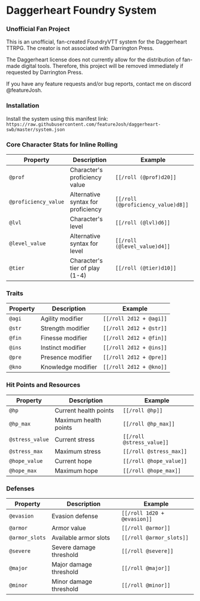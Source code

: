 # Daggerheart Foundry System


### Unofficial Fan Project

This is an unofficial, fan-created FoundryVTT system for the Daggerheart TTRPG. The creator is not associated with Darrington Press.

The Daggerheart license does not currently allow for the distribution of fan-made digital tools. Therefore, this project will be removed immediately if requested by Darrington Press.

If you have any feature requests and/or bug reports, contact me on discord @featureJosh.

### Installation
Install the system using this manifest link: `https://raw.githubusercontent.com/featureJosh/daggerheart-swb/master/system.json`

### Core Character Stats for Inline Rolling

| Property | Description | Example |
|----------|-------------|---------|
| `@prof` | Character's proficiency value | `[[/roll (@prof)d20]]` |
| `@proficiency_value` | Alternative syntax for proficiency | `[[/roll (@proficiency_value)d8]]` |
| `@lvl` | Character's level | `[[/roll (@lvl)d6]]` |
| `@level_value` | Alternative syntax for level | `[[/roll (@level_value)d4]]` |
| `@tier` | Character's tier of play (1-4) | `[[/roll (@tier)d10]]` |

### Traits

| Property | Description | Example |
|----------|-------------|---------|
| `@agi` | Agility modifier | `[[/roll 2d12 + @agi]]` |
| `@str` | Strength modifier | `[[/roll 2d12 + @str]]` |
| `@fin` | Finesse modifier | `[[/roll 2d12 + @fin]]` |
| `@ins` | Instinct modifier | `[[/roll 2d12 + @ins]]` |
| `@pre` | Presence modifier | `[[/roll 2d12 + @pre]]` |
| `@kno` | Knowledge modifier | `[[/roll 2d12 + @kno]]` |

### Hit Points and Resources

| Property | Description | Example |
|----------|-------------|---------|
| `@hp` | Current health points | `[[/roll @hp]]` |
| `@hp_max` | Maximum health points | `[[/roll @hp_max]]` |
| `@stress_value` | Current stress | `[[/roll @stress_value]]` |
| `@stress_max` | Maximum stress | `[[/roll @stress_max]]` |
| `@hope_value` | Current hope | `[[/roll @hope_value]]` |
| `@hope_max` | Maximum hope | `[[/roll @hope_max]]` |

### Defenses

| Property | Description | Example |
|----------|-------------|---------|
| `@evasion` | Evasion defense | `[[/roll 1d20 + @evasion]]` |
| `@armor` | Armor value | `[[/roll @armor]]` |
| `@armor_slots` | Available armor slots | `[[/roll @armor_slots]]` |
| `@severe` | Severe damage threshold | `[[/roll @severe]]` |
| `@major` | Major damage threshold | `[[/roll @major]]` |
| `@minor` | Minor damage threshold | `[[/roll @minor]]` |
